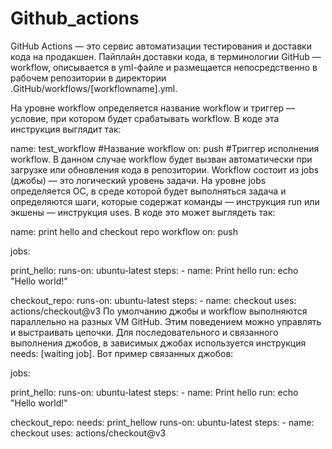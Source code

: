 # Github_actions

GitHub Actions — это сервис автоматизации тестирования и доставки кода на продакшен. Пайплайн доставки кода, в терминологии GitHub — workflow, описывается в yml-файле и размещается непосредственно в рабочем репозитории в директории .GitHub/workflows/[workflowname].yml.

На уровне workflow определяется название workflow и триггер — условие, при котором будет срабатывать workflow. В коде эта инструкция выглядит так:

name: test_workflow #Название workflow
on: push #Триггер исполнения workflow. 
В данном случае workflow будет вызван автоматически при загрузке или обновления кода в репозитории.
Workflow состоит из jobs (джобы) — это логический уровень задачи. 
На уровне jobs определяется ОС, в среде которой будет выполняться задача и определяются шаги, которые содержат команды — инструкция run или экшены — инструкция uses. 
В коде это может выглядеть так:

name: print hello and checkout repo workflow
on: push

jobs:

  print_hello:
    runs-on: ubuntu-latest
    steps:
      - name: Print hello
        run: echo "Hello world!"

  checkout_repo:
    runs-on: ubuntu-latest
    steps:
      - name: checkout
        uses: actions/checkout@v3
По умолчанию джобы и workflow выполняются параллельно на разных VM GitHub. Этим поведением можно управлять и выстраивать цепочки. Для последовательного и связанного выполнения джобов, 
в зависимых джобах используется инструкция needs: [waiting job]. 
Вот пример связанных джобов:

jobs:

  print_hello:
    runs-on: ubuntu-latest
    steps:
      - name: Print hello
        run: echo "Hello world!"

  checkout_repo:
    needs: print_hellow
    runs-on: ubuntu-latest
    steps:
      - name: checkout
        uses: actions/checkout@v3